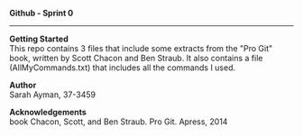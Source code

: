 **Github - Sprint 0**

* * *

**Getting Started** <br />
This repo contains 3 files that include some extracts from the "Pro Git" book, written by Scott Chacon and Ben Straub.
It also contains a file (AllMyCommands.txt) that includes all the commands I used.

**Author** <br />
Sarah Ayman, 37-3459

**Acknowledgements** <br />
book Chacon, Scott, and Ben Straub. Pro Git. Apress, 2014

